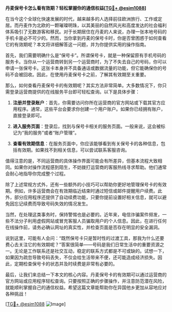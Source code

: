 **丹麦保号卡怎么看有效期？轻松掌握你的通信权益[[TG💪+ @esim1088](https://t.me/s/esim1088)]**

在当今这个全球化快速发展的时代，越来越多的人选择前往欧洲旅行、工作或定居。而丹麦作为北欧的一颗璀璨明珠，以其美丽的自然风光和高度发达的社会福利体系吸引了无数游客和移民。对于长期居住在丹麦的人来说，办理一张本地号码的手机卡是必不可少的。然而，当你拿到丹麦的保号卡时，你是否曾困惑于如何查看它的有效期呢？本文将详细解答这一问题，并为你提供实用的操作指南。

首先，我们需要明确什么是“保号卡”。所谓保号卡，就是一种保留原有手机号码的服务卡。当你从一个运营商转到另一个运营商时，为了不失去自己的号码，你可以申请一张保号卡。这张卡本身并不具备通话或数据流量的功能，但它能确保你的号码不会被回收。因此，在使用丹麦保号卡之前，了解其有效期至关重要。

那么，如何查看丹麦保号卡的有效期呢？其实方法非常简单。大多数情况下，你只需登录运营商提供的在线服务平台即可轻松查询。以下是具体步骤：

1. **注册并登录账户**：首先，你需要访问你所在运营商的官方网站或下载其官方应用程序。通常，这些平台会要求你创建一个用户账户。如果你已经拥有账户，直接登录即可。

2. **进入服务页面**：登录后，找到与保号卡相关的服务页面。一般来说，这会被标记为“我的服务”或者“账户管理”。

3. **查看有效期信息**：在服务页面中，你应该能够看到有关保号卡的各种信息，包括有效期。如果找不到相关信息，可以尝试联系客服咨询。

值得注意的是，不同运营商的具体操作界面可能会有所差异，但基本流程大致相同。如果你对操作流程感到陌生，不妨拨打运营商的客服热线寻求帮助。他们通常会耐心地指导你完成整个过程。

除了上述常规方式外，还有一些额外的小技巧可以帮助你更好地管理保号卡的有效期。例如，许多运营商会在有效期临近结束时通过短信或邮件提醒用户续费。此外，部分应用程序还提供了自动续费功能，只要你提前设置好相关信息，就可以避免因忘记续费而导致号码失效的情况发生。

当然，在处理这类事务时，保持警惕也是必要的。近年来，电信诈骗案件频发，一些不法分子利用虚假网站或冒充客服人员骗取用户的个人信息。因此，在进行任何在线操作前，请务必确认网址的真实性，并检查页面是否存在明显的安全漏洞。

说到这里，可能有人会问：“既然保号卡只是暂时性的过渡工具，那我为什么还要费心去关注它的有效期呢？”答案很简单——号码是我们日常生活中的重要资源之一。无论是工作联系还是社交互动，稳定的联系方式都是不可或缺的。试想一下，如果因为疏忽导致号码丢失，不仅会给生活带来不便，还可能造成经济损失。因此，定期检查保号卡的状态并及时续费是非常有必要的。

最后，让我们来总结一下本文的核心内容。丹麦保号卡的有效期可以通过运营商的官方网站或应用程序轻松查询。只要按照正确的步骤操作，并注意防范潜在风险，就能顺利掌握自己的通信权益。希望这篇文章能帮助你在异国他乡更加从容地应对各种挑战！

[[TG💪+ @esim1088](https://t.me/s/esim1088) ![Image](https://i.postimg.cc/4NQfJmqS/Snipaste-2025-05-13-00-14-12.png)]